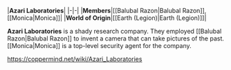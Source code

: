 |**Azari Laboratories**|
|-|-|
|**Members**|[[Balubal Razon\|Balubal Razon]], [[Monica\|Monica]]|
|**World of Origin**|[[Earth (Legion)\|Earth (Legion)]]|

**Azari Laboratories** is a shady research company. They employed [[Balubal Razon\|Balubal Razon]] to invent a camera that can take pictures of the past. [[Monica\|Monica]] is a top-level security agent for the company.



https://coppermind.net/wiki/Azari_Laboratories